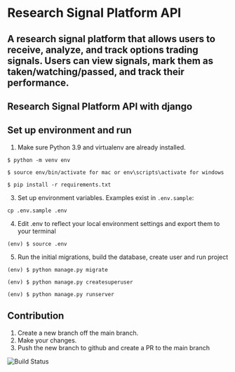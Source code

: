 # Research Signal Platform API

## A research signal platform that allows users to receive, analyze, and track options trading signals. Users can view signals, mark them as taken/watching/passed, and track their performance.

## Research Signal Platform  API with django

## Set up environment and run

1. Make sure Python 3.9 and virtualenv are already installed.


`$ python -m venv env`

`$ source env/bin/activate for mac or env\scripts\activate for windows`

`$ pip install -r requirements.txt`

3. Set up environment variables. Examples exist in `.env.sample`:

`cp .env.sample .env`

4. Edit .env to reflect your local environment settings and export them to your terminal

`(env) $ source .env `

5. Run the initial migrations, build the database, create user and run project

`(env) $ python manage.py migrate`

`(env) $ python manage.py createsuperuser`

`(env) $ python manage.py runserver`

## Contribution
1. Create a new branch off the main branch.
2. Make your changes.
3. Push the new branch to github and create a PR to the main branch

![Build Status](https://github.com/CalabasHe/calabashe-api/actions/workflows/ci.yml/badge.svg?branch=main&label=Build%20Status&style=flat-square)
